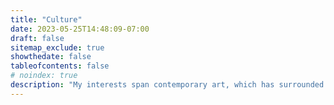 ```yaml
---
title: "Culture"
date: 2023-05-25T14:48:09-07:00
draft: false
sitemap_exclude: true
showthedate: false
tableofcontents: false
# noindex: true
description: "My interests span contemporary art, which has surrounded me ever since my infancy, [heraldry]({{% assets documents %}}jenkins-arms-large.jpg), music, especially from Mozart up to the mid-Romantic period, as well as well-sung English choral music from the sixteenth, seventeenth and nineteenth centuries. I have worked in the field of culture and media in various capacities."
---
```

